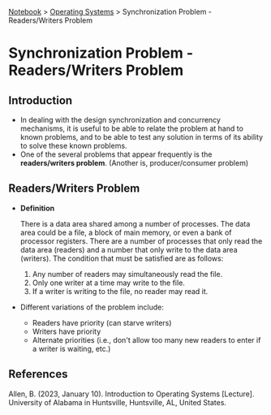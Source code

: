 <a href="../">Notebook</a> > <a href="./">Operating Systems</a> > Synchronization Problem - Readers/Writers Problem

# Synchronization Problem - Readers/Writers Problem



## Introduction

* In dealing with the design synchronization and concurrency mechanisms, it is useful to be able to relate the problem at hand to known problems, and to be able to test any solution in terms of its ability to solve these  known problems.
* One of the several problems that appear frequently is the **readers/writers problem**. (Another is, producer/consumer problem)



## Readers/Writers Problem

* **Definition**

  There is a data area shared among a number of processes. The data area could be a file, a block of main memory, or even a bank of processor registers. There are a number of processes that only read the data area (readers) and a number that only write to the data area (writers). The condition that must be satisfied are as follows:

  1. Any number of readers may simultaneously read the file.
  2. Only one writer at a time may write to the file.
  3. If a writer is writing to the file, no reader may read it.

* Different variations of the problem include:

  * Readers have priority (can starve writers)
  * Writers have priority
  * Alternate priorities (i.e., don't allow too many new readers to enter if a writer is waiting, etc.)






## References

Allen, B. (2023, January 10). Introduction to Operating Systems [Lecture]. University of Alabama in Huntsville, Huntsville, AL, United States.

